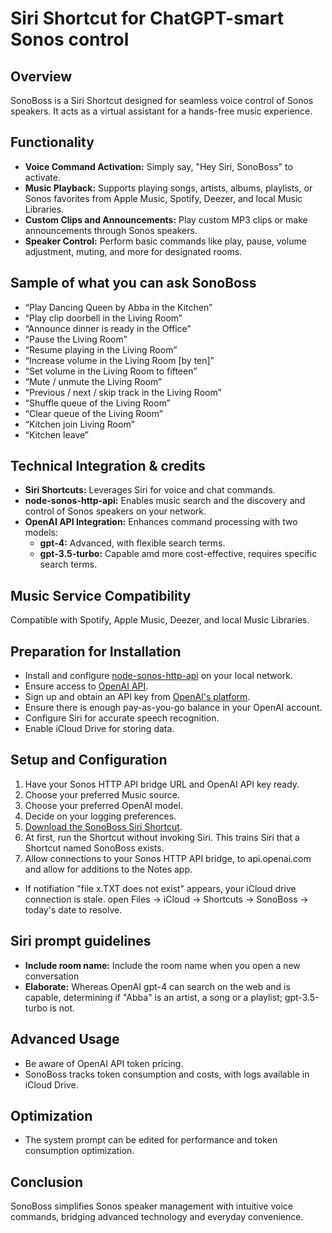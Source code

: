 # Siri Shortcut for ChatGPT-smart Sonos control

## Overview
SonoBoss is a Siri Shortcut designed for seamless voice control of Sonos speakers. It acts as a virtual assistant for a hands-free music experience.

## Functionality
- **Voice Command Activation:** Simply say, "Hey Siri, SonoBoss" to activate.
- **Music Playback:** Supports playing songs, artists, albums, playlists, or Sonos favorites from Apple Music, Spotify, Deezer, and local Music Libraries.
- **Custom Clips and Announcements:** Play custom MP3 clips or make announcements through Sonos speakers.
- **Speaker Control:** Perform basic commands like play, pause, volume adjustment, muting, and more for designated rooms.

## Sample of what you can ask SonoBoss
- “Play Dancing Queen by Abba in the Kitchen”
- “Play clip doorbell in the Living Room”
- “Announce dinner is ready in the Office”
- “Pause the Living Room”
- “Resume playing in the Living Room”
- “Increase volume in the Living Room [by ten]”
- “Set volume in the Living Room to fifteen”
- “Mute / unmute the Living Room”
- “Previous / next / skip track in the Living Room”
- “Shuffle queue of the Living Room”
- “Clear queue of the Living Room”
- “Kitchen join Living Room”
- “Kitchen leave”

## Technical Integration & credits
- **Siri Shortcuts:** Leverages Siri for voice and chat commands.
- **node-sonos-http-api:** Enables music search and the discovery and control of Sonos speakers on your network.
- **OpenAI API Integration:** Enhances command processing with two models:
  - **gpt-4:** Advanced, with flexible search terms.
  - **gpt-3.5-turbo:** Capable amd more cost-effective, requires specific search terms.

## Music Service Compatibility
Compatible with Spotify, Apple Music, Deezer, and local Music Libraries.

## Preparation for Installation
- Install and configure [node-sonos-http-api](https://github.com/jishi/node-sonos-http-api/) on your local network.
- Ensure access to [OpenAI API](https://api.openai.com).
- Sign up and obtain an API key from [OpenAI's platform](https://platform.openai.com).
- Ensure there is enough pay-as-you-go balance in your OpenAI account.
- Configure Siri for accurate speech recognition.
- Enable iCloud Drive for storing data.

## Setup and Configuration
1. Have your Sonos HTTP API bridge URL and OpenAI API key ready.
2. Choose your preferred Music source.
3. Choose your preferred OpenAI model.
4. Decide on your logging preferences.
5. [Download the SonoBoss Siri Shortcut](https://www.icloud.com/shortcuts/1e06c2b1f4b14df187aa7c0a7b97001a).
6. At first, run the Shortcut without invoking Siri. This trains Siri that a Shortcut named SonoBoss exists.  
7. Allow connections to your Sonos HTTP API bridge, to api.openai.com and allow for additions to the Notes app.
-  If notifiation "file x.TXT does not exist" appears, your iCloud drive connection is stale. open Files -> iCloud -> Shortcuts -> SonoBoss -> today's date to resolve.

## Siri prompt guidelines
- **Include room name:** Include the room name when you open a new conversation
- **Elaborate:** Whereas OpenAI gpt-4 can search on the web and is capable, determining if "Abba" is an artist, a song or a playlist; gpt-3.5-turbo is not. 

## Advanced Usage
- Be aware of OpenAI API token pricing.
- SonoBoss tracks token consumption and costs, with logs available in iCloud Drive.

## Optimization
- The system prompt can be edited for performance and token consumption optimization.

## Conclusion
SonoBoss simplifies Sonos speaker management with intuitive voice commands, bridging advanced technology and everyday convenience.


